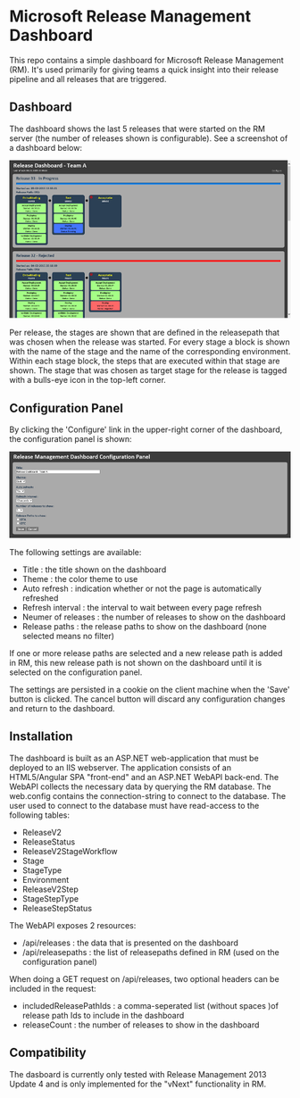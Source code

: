 # Microsoft Release Management Dashboard
This repo contains a simple dashboard for Microsoft Release Management (RM). It's used primarily for giving teams a quick insight into their release pipeline and all releases that are triggered. 

## Dashboard
The dashboard shows the last 5 releases that were started on the RM server (the number of releases shown is configurable). See a screenshot of a dashboard below:

![Dashboard](dashboard.png "Dashboard")

Per release, the stages are shown that are defined in the releasepath that was chosen when the release was started.
For every stage a block is shown with the name of the stage and the name of the corresponding environment. 
Within each stage block, the steps that are executed within that stage are shown. 
The stage that was chosen as target stage for the release is tagged with a bulls-eye icon in the top-left corner.

## Configuration Panel
By clicking the 'Configure' link in the upper-right corner of the dashboard, the configuration panel is shown: 

![Configuration Panel](configpanel.png "Configuration Panel")

The following settings are available:

- Title : the title shown on the dashboard
- Theme : the color theme to use
- Auto refresh : indication whether or not the page is automatically refreshed
- Refresh interval : the interval to wait between every page refresh
- Neumer of releases : the number of releases to show on the dashboard
- Release paths : the release paths to show on the dashboard (none selected means no filter)

If one or more release paths are selected and a new release path is added in RM, this new release path is not shown on the dashboard until it is selected on the configuration panel.

The settings are persisted in a cookie on the client machine when the 'Save' button is clicked.
The cancel button will discard any configuration changes and return to the dashboard.

## Installation
The dashboard is built as an ASP.NET web-application that must be deployed to an IIS webserver.
The application consists of an HTML5/Angular SPA "front-end" and an ASP.NET WebAPI back-end. 
The WebAPI collects the necessary data by querying the RM database.
The web.config contains the connection-string to connect to the database. 
The user used to connect to the database must have read-access to the following tables:

- ReleaseV2
- ReleaseStatus
- ReleaseV2StageWorkflow
- Stage
- StageType
- Environment
- ReleaseV2Step
- StageStepType
- ReleaseStepStatus

The WebAPI exposes 2 resources:

- /api/releases : the data that is presented on the dashboard
- /api/releasepaths : the list of releasepaths defined in RM (used on the configuration panel)

When doing a GET request on /api/releases, two optional headers can be included in the request:

- includedReleasePathIds : a comma-seperated list (without spaces )of release path Ids to include in the dashboard
- releaseCount : the number of releases to show in the dashboard

## Compatibility
The dasboard is currently only tested with Release Management 2013 Update 4 and is only implemented for the "vNext" functionality in RM. 

